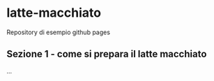 # latte-macchiato

Repository di esempio github pages

## Sezione 1 - come si prepara il latte macchiato

...
